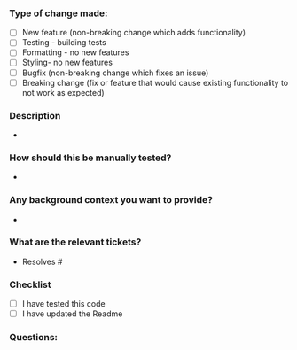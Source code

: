 ### Type of change made:
- [ ] New feature (non-breaking change which adds functionality)
- [ ] Testing - building tests
- [ ] Formatting - no new features
- [ ] Styling- no new features
- [ ] Bugfix (non-breaking change which fixes an issue)
- [ ] Breaking change (fix or feature that would cause existing functionality to not work as expected)
### Description
*
### How should this be manually tested?
*
### Any background context you want to provide?
*
### What are the relevant tickets?
* Resolves #
### Checklist
- [ ] I have tested this code
- [ ] I have updated the Readme
### Questions:

